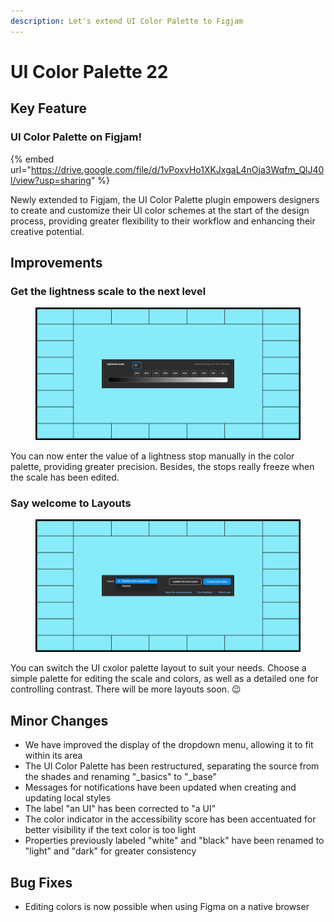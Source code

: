 ```yaml
---
description: Let's extend UI Color Palette to Figjam
---
```


# UI Color Palette 22

## Key Feature

### UI Color Palette on Figjam!

{% embed url="https://drive.google.com/file/d/1vPoxvHo1XKJxgaL4nOja3Wqfm_QlJ40l/view?usp=sharing" %}

Newly extended to Figjam, the UI Color Palette plugin empowers designers to create and customize their UI color schemes at the start of the design process, providing greater flexibility to their workflow and enhancing their creative potential.

## Improvements

### Get the lightness scale to the next level

<figure><img src="../.gitbook/assets/release_note-manually_edit_stops.png" alt=""><figcaption></figcaption></figure>

You can now enter the value of a lightness stop manually in the color palette, providing greater precision. Besides, the stops really freeze when the scale has been edited.

### Say welcome to Layouts

<figure><img src="../.gitbook/assets/release_note-switch_view.png" alt=""><figcaption></figcaption></figure>

You can switch the UI cxolor palette layout to suit your needs. Choose a simple palette for editing the scale and colors, as well as a detailed one for controlling contrast. There will be more layouts soon. 😉

## Minor Changes

* We have improved the display of the dropdown menu, allowing it to fit within its area
* The UI Color Palette has been restructured, separating the source from the shades and renaming "\_basics" to "\_base"
* Messages for notifications have been updated when creating and updating local styles
* The label "an UI" has been corrected to "a UI"
* The color indicator in the accessibility score has been accentuated for better visibility if the text color is too light
* Properties previously labeled "white" and "black" have been renamed to "light" and "dark" for greater consistency

## Bug Fixes

* Editing colors is now possible when using Figma on a native browser
